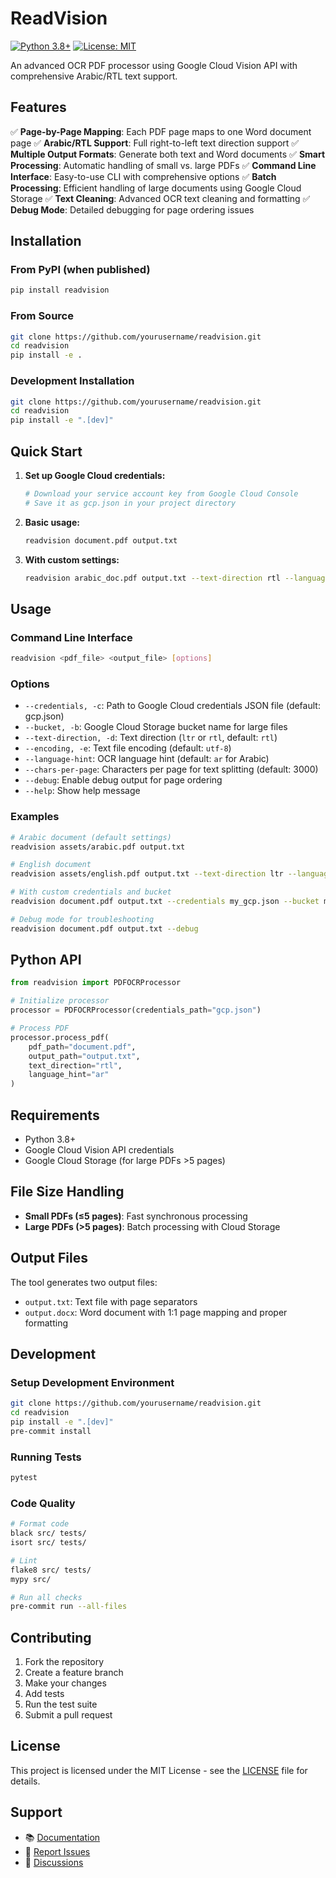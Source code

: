 # ReadVision

[![Python 3.8+](https://img.shields.io/badge/python-3.8+-blue.svg)](https://www.python.org/downloads/)
[![License: MIT](https://img.shields.io/badge/License-MIT-yellow.svg)](https://opensource.org/licenses/MIT)

An advanced OCR PDF processor using Google Cloud Vision API with comprehensive Arabic/RTL text support.

## Features

✅ **Page-by-Page Mapping**: Each PDF page maps to one Word document page
✅ **Arabic/RTL Support**: Full right-to-left text direction support
✅ **Multiple Output Formats**: Generate both text and Word documents
✅ **Smart Processing**: Automatic handling of small vs. large PDFs
✅ **Command Line Interface**: Easy-to-use CLI with comprehensive options
✅ **Batch Processing**: Efficient handling of large documents using Google Cloud Storage
✅ **Text Cleaning**: Advanced OCR text cleaning and formatting
✅ **Debug Mode**: Detailed debugging for page ordering issues

## Installation

### From PyPI (when published)
```bash
pip install readvision
```

### From Source
```bash
git clone https://github.com/yourusername/readvision.git
cd readvision
pip install -e .
```

### Development Installation
```bash
git clone https://github.com/yourusername/readvision.git
cd readvision
pip install -e ".[dev]"
```

## Quick Start

1. **Set up Google Cloud credentials:**
   ```bash
   # Download your service account key from Google Cloud Console
   # Save it as gcp.json in your project directory
   ```

2. **Basic usage:**
   ```bash
   readvision document.pdf output.txt
   ```

3. **With custom settings:**
   ```bash
   readvision arabic_doc.pdf output.txt --text-direction rtl --language-hint ar
   ```

## Usage

### Command Line Interface

```bash
readvision <pdf_file> <output_file> [options]
```

### Options

- `--credentials, -c`: Path to Google Cloud credentials JSON file (default: gcp.json)
- `--bucket, -b`: Google Cloud Storage bucket name for large files
- `--text-direction, -d`: Text direction (`ltr` or `rtl`, default: `rtl`)
- `--encoding, -e`: Text file encoding (default: `utf-8`)
- `--language-hint`: OCR language hint (default: `ar` for Arabic)
- `--chars-per-page`: Characters per page for text splitting (default: 3000)
- `--debug`: Enable debug output for page ordering
- `--help`: Show help message

### Examples

```bash
# Arabic document (default settings)
readvision assets/arabic.pdf output.txt

# English document
readvision assets/english.pdf output.txt --text-direction ltr --language-hint en

# With custom credentials and bucket
readvision document.pdf output.txt --credentials my_gcp.json --bucket my-bucket

# Debug mode for troubleshooting
readvision document.pdf output.txt --debug
```

## Python API

```python
from readvision import PDFOCRProcessor

# Initialize processor
processor = PDFOCRProcessor(credentials_path="gcp.json")

# Process PDF
processor.process_pdf(
    pdf_path="document.pdf",
    output_path="output.txt",
    text_direction="rtl",
    language_hint="ar"
)
```

## Requirements

- Python 3.8+
- Google Cloud Vision API credentials
- Google Cloud Storage (for large PDFs >5 pages)

## File Size Handling

- **Small PDFs (≤5 pages)**: Fast synchronous processing
- **Large PDFs (>5 pages)**: Batch processing with Cloud Storage

## Output Files

The tool generates two output files:
- `output.txt`: Text file with page separators
- `output.docx`: Word document with 1:1 page mapping and proper formatting

## Development

### Setup Development Environment

```bash
git clone https://github.com/yourusername/readvision.git
cd readvision
pip install -e ".[dev]"
pre-commit install
```

### Running Tests

```bash
pytest
```

### Code Quality

```bash
# Format code
black src/ tests/
isort src/ tests/

# Lint
flake8 src/ tests/
mypy src/

# Run all checks
pre-commit run --all-files
```

## Contributing

1. Fork the repository
2. Create a feature branch
3. Make your changes
4. Add tests
5. Run the test suite
6. Submit a pull request

## License

This project is licensed under the MIT License - see the [LICENSE](LICENSE) file for details.

## Support

- 📚 [Documentation](docs/)
- 🐛 [Report Issues](https://github.com/yourusername/readvision/issues)
- 💬 [Discussions](https://github.com/yourusername/readvision/discussions)